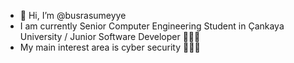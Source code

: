 - 👋 Hi, I’m @busrasumeyye
- I am currently Senior Computer Engineering Student in Çankaya University / Junior Software Developer 👨🏽‍💻
- My main interest area is cyber security 	:woman_technologist:🌱
